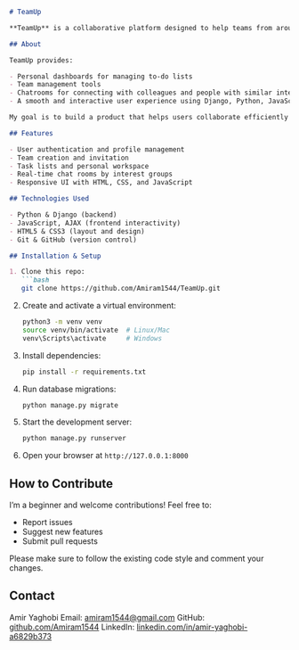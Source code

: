 
````markdown
# TeamUp

**TeamUp** is a collaborative platform designed to help teams from around the world manage tasks, communicate, and share ideas seamlessly.

## About

TeamUp provides:

- Personal dashboards for managing to-do lists  
- Team management tools  
- Chatrooms for connecting with colleagues and people with similar interests  
- A smooth and interactive user experience using Django, Python, JavaScript, and AJAX

My goal is to build a product that helps users collaborate efficiently and solve problems together, whether in Iran or worldwide.

## Features

- User authentication and profile management  
- Team creation and invitation  
- Task lists and personal workspace  
- Real-time chat rooms by interest groups  
- Responsive UI with HTML, CSS, and JavaScript  

## Technologies Used

- Python & Django (backend)  
- JavaScript, AJAX (frontend interactivity)  
- HTML5 & CSS3 (layout and design)  
- Git & GitHub (version control)

## Installation & Setup

1. Clone this repo:  
   ```bash
   git clone https://github.com/Amiram1544/TeamUp.git
````

2. Create and activate a virtual environment:

   ```bash
   python3 -m venv venv
   source venv/bin/activate  # Linux/Mac  
   venv\Scripts\activate     # Windows
   ```
3. Install dependencies:

   ```bash
   pip install -r requirements.txt
   ```
4. Run database migrations:

   ```bash
   python manage.py migrate
   ```
5. Start the development server:

   ```bash
   python manage.py runserver
   ```
6. Open your browser at `http://127.0.0.1:8000`

## How to Contribute

I’m a beginner and welcome contributions! Feel free to:

* Report issues
* Suggest new features
* Submit pull requests

Please make sure to follow the existing code style and comment your changes.

## Contact

Amir Yaghobi
Email: [amiram1544@gmail.com](mailto:amiram1544@gmail.com)
GitHub: [github.com/Amiram1544](https://github.com/Amiram1544)
LinkedIn: [linkedin.com/in/amir-yaghobi-a6829b373](https://www.linkedin.com/in/amir-yaghobi-a6829b373)
